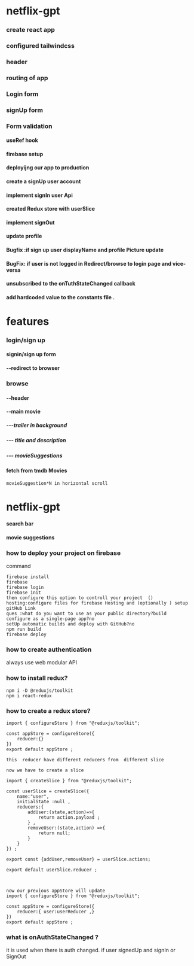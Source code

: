 # netflix-gpt
### create react app
### configured tailwindcss
### header
### routing of app
### Login form
### signUp form
### Form validation
#### useRef hook
#### firebase setup 
#### deployijng our app to production
#### create a signUp user account
#### implement signIn user Api
#### created Redux store with userSlice
#### implement signOut
#### update profile
#### Bugfix :if sign up user displayName and profile Picture update
#### BugFix: if user is not logged in Redirect/browse  to login page and vice-versa
#### unsubscribed to the onTuthStateChanged callback
#### add hardcoded value to the constants file .



# features
### login/sign up
#### signin/sign up form 
#### --redirect to browser
### browse
#### --header
#### --main movie
##### ---trailer in background
##### --- title and description
##### --- movieSuggestions
#### fetch from tmdb Movies
```
movieSuggestion*N in horizontal scroll
```

# netflix-gpt
#### search bar
#### movie suggestions


### how to deploy your project on firebase
command
```
firebase install
firebase
firebase login
firebase init
then configure this option to controll your project  () hosting:configure files for firebase Hosting and (optionally ) setup gitHub Link
ques :what do you want to use as your public directory?build
configure as a single-page app?no
setUp automatic builds and deploy with GitHub?no
npm run build
firebase deploy
```


### how to create authentication
always use web modular API
### how to install redux?
```
npm i -D @reduxjs/toolkit
npm i react-redux
```

### how to create a redux store?
```
import { configureStore } from "@reduxjs/toolkit";

const appStore = configureStore({
    reducer:{}
})
export default appStore ; 

this  reducer have different reducers from  different slice 

now we have to create a slice

import { createSlice } from "@reduxjs/toolkit";

const userSlice = createSlice({
    name:"user",
    initialState :null ,
    reducers:{
        addUser:(state,action)=>{
            return action.payload ;
        } ,
        removeUser:(state,action) =>{
            return null;
        }
    }
}) ;

export const {addUser,removeUser} = userSlice.actions;

export default userSlice.reducer ;



now our previous appStore will update
import { configureStore } from "@reduxjs/toolkit";

const appStore = configureStore({
    reducer:{ user:userReducer ,}
})
export default appStore ; 

```


### what is onAuthStateChanged ?
it is used when there is auth changed.
if user signedUp and signIn or SignOut